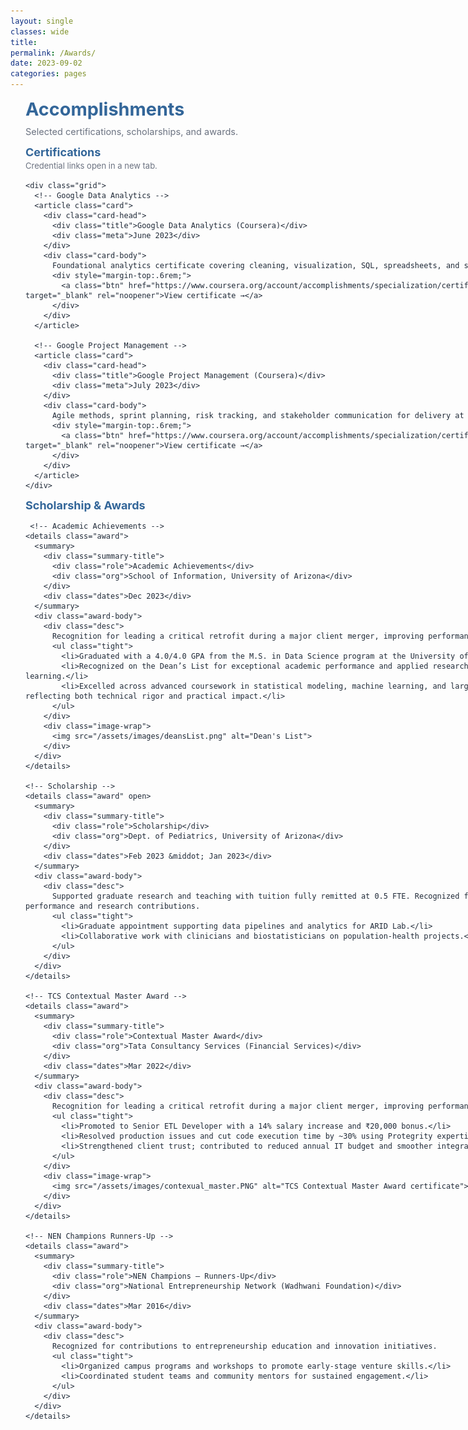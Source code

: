 ```yaml
---
layout: single
classes: wide
title:
permalink: /Awards/
date: 2023-09-02
categories: pages
---
```


<link href="https://fonts.googleapis.com/css2?family=Inter:wght@400;600&display=swap" rel="stylesheet">

<style>
  :root{
    --brand:#336699; --ink:#1f2937; --muted:#6b7280;
    --card:#ffffff; --line:#e5e7eb; --ring:rgba(51,102,153,.12);
    --bg:#f8fafc;

    /* align left edge with the “Home” label in the masthead */
    --masthead-left: 24px;      /* nudge +/- a couple px if you want perfect alignment */
    --wrap-max: 1200px;         /* wider container on large screens */
  }

  /* ===== Kill Minimal Mistakes’ centered shell JUST on this page ===== */
  @media (min-width: 900px){
    .layout--single .sidebar,
    .layout--single .page__sidebar{ display:none !important; }

    .layout--single .page{ display:block !important; max-width:none !important; }
    .layout--single .page__inner-wrap{ padding-left:0 !important; padding-right:0 !important; }

    .layout--single .initial-content,
    .layout--single .page,
    .layout--single .page__content,
    .layout--single .archive{
      max-width:none !important;
      width:100% !important;
      margin:0 !important;
      padding:0 !important;
    }
  }

  /* ===== Left-aligned wrapper ===== */
  .awards-wrap{
    font-family:'Inter',system-ui,-apple-system,Segoe UI,Roboto,Helvetica,Arial,sans-serif;
    color:var(--ink);
    margin-left: var(--masthead-left);                 /* ← stick to the left, under “Home” */
    margin-right: 16px;
    width: min(var(--wrap-max), calc(100vw - var(--masthead-left) - 16px));
    box-sizing: border-box;
  }

  h1.page-title{ color:var(--brand); margin:.25rem 0 .6rem; font-size:clamp(24px,3vw,30px); }
  p.page-sub{ color:var(--muted); font-size:14.5px; margin:0 0 .9rem; }

  /* Section headers */
  .section{ margin:.8rem 0; }
  .section h2{ color:var(--brand); font-size:18px; margin:.2rem 0 .5rem; }
  .section-sub{ color:var(--muted); font-size:14.5px; margin:-.25rem 0 .6rem; }

  /* Cards */
  .card{
    background:var(--card); border:1px solid var(--line); border-radius:14px;
    box-shadow:0 1px 0 var(--ring); margin:.6rem 0; overflow:hidden;
  }
  .card-head{
    display:flex; justify-content:space-between; align-items:center;
    gap:10px; padding:12px 14px; background:#fff;
  }
  .title{ font-weight:700; font-size:16px; color:var(--ink); }
  .meta{ color:var(--muted); font-size:13.5px; white-space:nowrap; }
  .card-body{ padding:12px 14px 14px; border-top:1px solid var(--line); font-size:15px; line-height:1.55; }

  /* Certifications grid */
  .grid{ display:grid; gap:10px; grid-template-columns:repeat(1, minmax(0,1fr)); }
  @media (min-width:760px){ .grid{ grid-template-columns:repeat(2, minmax(0,1fr)); } }

  .btn{
    display:inline-block; text-decoration:none; font-weight:600; font-size:14px;
    padding:7px 10px; border-radius:9px; border:1px solid var(--brand); color:var(--brand); background:#fff;
  }
  .btn:hover{ background:var(--brand); color:#fff; }

  /* Collapsible award cards */
  details.award{
    border:1px solid var(--line); border-radius:14px; background:#fff;
    box-shadow:0 1px 0 var(--ring); margin:.6rem 0; overflow:hidden;
  }
  .award > summary{
    list-style:none; cursor:pointer; outline:none;
    display:grid; grid-template-columns: 1fr auto; align-items:center;
    gap:12px; padding:12px 14px;
  }
  .award > summary::-webkit-details-marker{ display:none; }
  .award .summary-title{ display:flex; flex-direction:column; gap:2px; }
  .award .summary-title .role{ font-weight:700; color:var(--ink); font-size:16px; }
  .award .summary-title .org{ color:var(--muted); font-size:13.5px; }
  .award .dates{ color:var(--muted); font-size:13.5px; white-space:nowrap; }

  .award-body{
    border-top:1px solid var(--line);
    padding:12px 14px 14px;
    display:grid; gap:12px; grid-template-columns:1fr;
    box-sizing:border-box; overflow-wrap:anywhere;        /* prevent text spill on narrow viewports */
  }
  @media (min-width:860px){ .award-body{ grid-template-columns: 1fr 320px; } }

  .desc{ font-size:15px; line-height:1.6; }
  .image-wrap{
    display:flex; align-items:center; justify-content:center;
    background:var(--bg); border:1px solid var(--line); border-radius:12px; padding:8px;
  }
  .image-wrap img{ width:100%; height:auto; border-radius:8px; }

  /* Small list */
  ul.tight{ margin:.25rem 0 0; padding-left:18px; }
  ul.tight li{ margin:.2rem 0; }
</style>
<style>
  /* Make the helper line under Certifications smaller */
  .awards-wrap p.section-sub{
    font-size: 13px !important;
    line-height: 1.45;
    color: var(--muted);
    margin: -.25rem 0 .5rem;
  }

  /* (Optional) tighten the h2 above it so they sit closer together */
  .awards-wrap .section > h2{ margin: .2rem 0 .35rem; }
</style>

<div class="awards-wrap">
  <h1 class="page-title">Accomplishments</h1>
  <p class="page-sub">Selected certifications, scholarships, and awards.</p>

  <!-- ================= CERTIFICATIONS ================ -->
  <section class="section" id="certs">
    <h2>Certifications</h2>
    <p class="section-sub">Credential links open in a new tab.</p>

    <div class="grid">
      <!-- Google Data Analytics -->
      <article class="card">
        <div class="card-head">
          <div class="title">Google Data Analytics (Coursera)</div>
          <div class="meta">June 2023</div>
        </div>
        <div class="card-body">
          Foundational analytics certificate covering cleaning, visualization, SQL, spreadsheets, and stakeholder-ready insights.
          <div style="margin-top:.6rem;">
            <a class="btn" href="https://www.coursera.org/account/accomplishments/specialization/certificate/EMEK5BC3QWPA" target="_blank" rel="noopener">View certificate →</a>
          </div>
        </div>
      </article>

      <!-- Google Project Management -->
      <article class="card">
        <div class="card-head">
          <div class="title">Google Project Management (Coursera)</div>
          <div class="meta">July 2023</div>
        </div>
        <div class="card-body">
          Agile methods, sprint planning, risk tracking, and stakeholder communication for delivery at pace.
          <div style="margin-top:.6rem;">
            <a class="btn" href="https://www.coursera.org/account/accomplishments/specialization/certificate/UCSV3HVH4LQL" target="_blank" rel="noopener">View certificate →</a>
          </div>
        </div>
      </article>
    </div>
  </section>

  <!-- ============== SCHOLARSHIP & AWARDS ============== -->
  <section class="section" id="awards">
    <h2>Scholarship & Awards</h2>

     <!-- Academic Achievements -->
    <details class="award">
      <summary>
        <div class="summary-title">
          <div class="role">Academic Achievements</div>
          <div class="org">School of Information, University of Arizona</div>
        </div>
        <div class="dates">Dec 2023</div>
      </summary>
      <div class="award-body">
        <div class="desc">
          Recognition for leading a critical retrofit during a major client merger, improving performance and data security.
          <ul class="tight">
            <li>Graduated with a 4.0/4.0 GPA from the M.S. in Data Science program at the University of Arizona.</li>
            <li>Recognized on the Dean’s List for exceptional academic performance and applied research in analytics and machine learning.</li>
            <li>Excelled across advanced coursework in statistical modeling, machine learning, and large-scale data systems, reflecting both technical rigor and practical impact.</li>
          </ul>
        </div>
        <div class="image-wrap">
          <img src="/assets/images/deansList.png" alt="Dean's List">
        </div>
      </div>
    </details>

    <!-- Scholarship -->
    <details class="award" open>
      <summary>
        <div class="summary-title">
          <div class="role">Scholarship</div>
          <div class="org">Dept. of Pediatrics, University of Arizona</div>
        </div>
        <div class="dates">Feb 2023 &middot; Jan 2023</div>
      </summary>
      <div class="award-body">
        <div class="desc">
          Supported graduate research and teaching with tuition fully remitted at 0.5 FTE. Recognized for strong academic performance and research contributions.
          <ul class="tight">
            <li>Graduate appointment supporting data pipelines and analytics for ARID Lab.</li>
            <li>Collaborative work with clinicians and biostatisticians on population-health projects.</li>
          </ul>
        </div>
      </div>
    </details>

    <!-- TCS Contextual Master Award -->
    <details class="award">
      <summary>
        <div class="summary-title">
          <div class="role">Contextual Master Award</div>
          <div class="org">Tata Consultancy Services (Financial Services)</div>
        </div>
        <div class="dates">Mar 2022</div>
      </summary>
      <div class="award-body">
        <div class="desc">
          Recognition for leading a critical retrofit during a major client merger, improving performance and data security.
          <ul class="tight">
            <li>Promoted to Senior ETL Developer with a 14% salary increase and ₹20,000 bonus.</li>
            <li>Resolved production issues and cut code execution time by ~30% using Protegrity expertise.</li>
            <li>Strengthened client trust; contributed to reduced annual IT budget and smoother integration.</li>
          </ul>
        </div>
        <div class="image-wrap">
          <img src="/assets/images/contexual_master.PNG" alt="TCS Contextual Master Award certificate">
        </div>
      </div>
    </details>

    <!-- NEN Champions Runners-Up -->
    <details class="award">
      <summary>
        <div class="summary-title">
          <div class="role">NEN Champions — Runners-Up</div>
          <div class="org">National Entrepreneurship Network (Wadhwani Foundation)</div>
        </div>
        <div class="dates">Mar 2016</div>
      </summary>
      <div class="award-body">
        <div class="desc">
          Recognized for contributions to entrepreneurship education and innovation initiatives.
          <ul class="tight">
            <li>Organized campus programs and workshops to promote early-stage venture skills.</li>
            <li>Coordinated student teams and community mentors for sustained engagement.</li>
          </ul>
        </div>
      </div>
    </details>
  </section>
</div>
